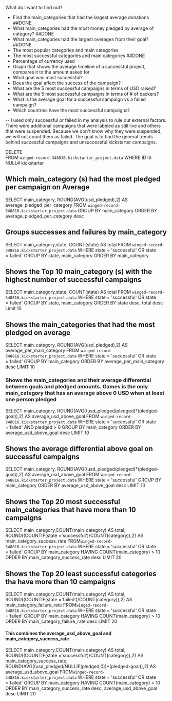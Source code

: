 What do I want to find out? 
- Find the main_categories that had the largest average donations           ##DONE
- What main_categories had the most money pledged by average of category?   ##DONE
- What main_categories had the largest overages from their goal?            ##DONE
- The most popular categories and main categories
- The most successful categories and main categories                         ##DONE
- Percentage of currency used
- Graph that shows the average timeline of a successful project, compares it to the amount asked for
- What goal was most successful?
- Does the goal affect the success of the campaign?
- What are the 5 most successful campaigns in terms of USD raised?
- What are the 5 most successful campaigns in terms of # of backers?
- What is the average goal for a successful campaign vs a failed campaign?
- Which countries have the most successful campaigns?


-- I used only successful or failed in my analysis to rule out external factors. There were additional campaigns that were labeled as still live and others that were suspended. Because we don't know why they were suspended, we will not count them as failed. The goal is to find the general trends behind successful campaigns and unsuccessful kickstarter campaigns.

DELETE  
FROM `winged-record-348816.kickstarter_project.data`
WHERE ID IS NULL# kickstarter

## Which main_category (s) had the most pledged per campaign on Average

SELECT main_category, ROUND(AVG(usd_pledged),2) AS average_pledged_per_category
FROM `winged-record-348816.kickstarter_project.data`
GROUP BY main_category
ORDER BY average_pledged_per_category desc

## Groups successes and failures by main_category

SELECT main_category,state, COUNT(state) AS total
FROM `winged-record-348816.kickstarter_project.data`
WHERE state = 'successful' OR state ='failed'
GROUP BY state, main_category
ORDER BY main_category

## Shows the Top 10 main_category (s) with the highest number of successful campaigns
SELECT main_category,state, COUNT(state) AS total
FROM `winged-record-348816.kickstarter_project.data`
WHERE state = 'successful' OR state ='failed'
GROUP BY state, main_category
ORDER BY state desc, total desc
Limit 10

## Shows the main_categories that had the most pledged on average
SELECT main_category, ROUND(AVG(usd_pledged),2) AS average_per_main_category
FROM `winged-record-348816.kickstarter_project.data`
WHERE state = 'successful' OR state ='failed'
GROUP BY main_category
ORDER BY average_per_main_category desc
LIMIT 10

### Shows the main_categories and their average differential between goals and pledged amounts. Games is the only main_category that has an average above 0 USD when at least one person pledged

SELECT main_category, ROUND(AVG((usd_pledged/pledged)*(pledged-goal)),2) AS average_usd_above_goal
FROM `winged-record-348816.kickstarter_project.data`
WHERE state = 'successful' OR state ='failed' AND pledged > 0
GROUP BY main_category
ORDER BY average_usd_above_goal desc
LIMIT 10

## Shows the average differential above goal on successful campaigns

SELECT main_category, ROUND(AVG((usd_pledged/pledged)*(pledged-goal)),2) AS average_usd_above_goal
FROM `winged-record-348816.kickstarter_project.data`
WHERE state = 'successful'
GROUP BY main_category
ORDER BY average_usd_above_goal desc
LIMIT 10

## Shows the Top 20 most successful main_categories that have more than 10 campaigns
SELECT main_category,COUNT(main_category) AS total, ROUND((COUNTIF(state ='successful')/COUNT(category)),2) AS main_category_success_rate
FROM`winged-record-348816.kickstarter_project.data`
WHERE state = 'successful' OR state ='failed'
GROUP BY main_category
HAVING COUNT(main_category) > 10
ORDER BY main_category_success_rate desc
LIMIT 20
 
## Shows the Top 20 least successful categories tha have more than 10 campaigns
SELECT main_category,COUNT(main_category) AS total, ROUND((COUNTIF(state ='failed')/COUNT(category)),2) AS main_category_failure_rate
FROM`winged-record-348816.kickstarter_project.data`
WHERE state = 'successful' OR state ='failed'
GROUP BY main_category
HAVING COUNT(main_category) > 10
ORDER BY main_category_failure_rate desc
LIMIT 20

#### This combines the average_usd_above_goal and main_category_success_rate
SELECT main_category,COUNT(main_category) AS total, ROUND((COUNTIF(state ='successful')/COUNT(category)),2) AS main_category_success_rate, ROUND(AVG((usd_pledged/NULLIF(pledged,0))*(pledged-goal)),2) AS average_usd_above_goal
FROM`winged-record-348816.kickstarter_project.data`
WHERE state = 'successful' OR state ='failed'
GROUP BY main_category
HAVING COUNT(main_category) > 10
ORDER BY main_category_success_rate desc, average_usd_above_goal desc
LIMIT 20
